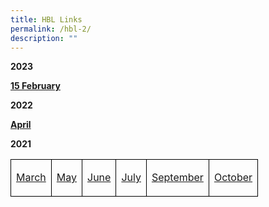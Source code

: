 ```yaml
---
title: HBL Links
permalink: /hbl-2/
description: ""
---
```

<p><strong>2023</a></p>
<p><a href="/hbl-links-for-15-Feb-23/" target="_blank" rel="noopener">15 February</a></p>
<p><strong>2022</a></p>
<p><a href="/hbl-links-for-6-april/" target="_blank" rel="noopener">April</a></p>
<p><strong>2021</a></p>
<table>
<tbody>
<tr>
<td style="border:1px solid black">
<p><a href="/hbl-12-march-2021/" target="_blank" rel="noopener">March</a></p>
</td>
<td style="border:1px solid black">
<p><a href="/hbl-links-for-may-2021/" target="_blank" rel="noopener">May</a></p>
</td>
<td style="border:1px solid black">
<p><a href="/hbl-28-to-30-june-2021/" target="_blank" rel="noopener">June</a></p>
</td>
<td style="border:1px solid black">
<p><a href="/hbl-1-to-2-july-2021/" target="_blank" rel="noopener">July</a></p>
</td>
<td style="border:1px solid black">
<p><a href="/hbl-links-for-september-2021/" target="_blank" rel="noopener">September</a></p>
</td>
<td style="border:1px solid black">
<p><a href="/hbl-links-for-october-2021/" target="_blank" rel="noopener">October</a></p>
</td>
</tr>
</tbody>
</table>